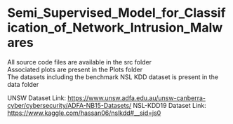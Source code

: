 # Semi_Supervised_Model_for_Classification_of_Network_Intrusion_Malwares

All source code files are available in the src folder  
Associated plots are present in the Plots folder  
The datasets including the benchmark NSL KDD dataset is present in the data folder  

UNSW Dataset Link: https://www.unsw.adfa.edu.au/unsw-canberra-cyber/cybersecurity/ADFA-NB15-Datasets/
NSL-KDD19 Dataset Link: https://www.kaggle.com/hassan06/nslkdd#__sid=js0





